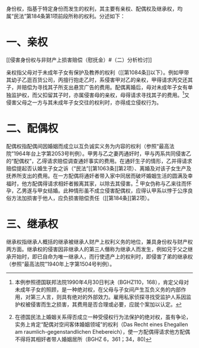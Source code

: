 身份权，指基于特定身份而发生的权利，其主要有亲权、配偶权及继承权，均属“民法”第184条第1项前段所称的权利。分述如下：

# 一、亲权
[[侵害身份权与非财产上损害赔偿（慰抚金）#（二）分析检讨]]

亲权指父母对于未成年子女有保护及教养的权利（[[第1084条]]以下）。例如甲带其幼子乙逛百货公司，丙擅行抱走乙时，系侵害甲对乙的亲权，甲得请求丙交还其子，并赔偿为寻找其子所支出悬赏广告的费用。配偶离婚后，母对未成年子女有单独监护权，而父扣留其子时，亦属侵害母的亲权，母得请求寻找其子的费用。[^1]又侵害父母之一方与其未成年子女交往的权利时，亦得成立侵权行为。

# 二、配偶权

配偶权指配偶间因婚姻而成立以互负诚实义务为内容的权利（参照“最高法院”1964年台上字第2053号判例）。甲男与乙之妻丙通奸时，甲与丙系共同侵害乙的“配偶权”，乙得请求赔偿调查通奸事实的费用。在通奸生子的情形，乙并得请求赔偿提起否认婚生子女之诉（“民法”[[第1063条]]第2项）、离婚及对该子女生产及抚养所支出的费用。在一方配偶将通奸者带入家中同居而破坏婚姻生活的圆满及幸福时，他方配偶得请求相奸者搬离其家，以除去其侵害。[^2]
甲女伪称与乙来往而怀孕，乙男遂与甲女结婚。此种情形虽不成立侵害配偶权，应得认甲系以悖于公序良俗方法加损害于他人，应负损害赔偿责任（[[第184条]]第2项）。

# 三、继承权

继承权指继承人概括的继承被继承人财产上权利义务的地位，兼具身份权与财产权两方面。继承权的侵害因非继承人的第三人僭称为继承人而发生，例如兄于父之继承开始时，即已自命为唯一继承人，而行使遗产上的权利时，即侵害了弟的继承权（参照“最高法院”1940年上字第1504号判例）。


[^1]: 本例参照德国联邦法院1990年4月30日判决（BGHZ110，168），肯定父母对未成年子女的照顾，是一种绝对权，在父母与子女间产生互负义务的内部作用，对第三人言，则具有绝对的外部效力。雇用私家侦探寻找受监护人系因监护权被侵害而生之损害，其费用是否合理或必要，应就个案加以认定。
[^2]: 在德国民法上婚姻关系得否成立一种受侵权行为法保护的绝对权，虽有争论，实务上肯定“配偶对空间客体婚姻领域”的权利（Das Recht eines Ehegallen am raumlich-gegenstandlichen Ehebereich），使一方配偶得请求他方配偶不得将其相奸者带人婚姻居所（BGHZ 6，361；34，80)


